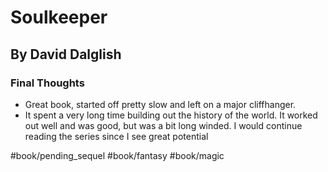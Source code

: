 # Soulkeeper
## By David Dalglish
### Final Thoughts
- Great book, started off pretty slow and left on a major cliffhanger. 
- It spent a very long time building out the history of the world. It worked out well and was good, but was a bit long winded. I would continue reading the series since I see great potential

#book/pending_sequel 
#book/fantasy #book/magic